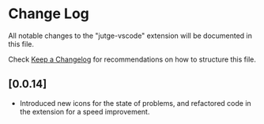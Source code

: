 # Change Log

All notable changes to the "jutge-vscode" extension will be documented in this file.

Check [Keep a Changelog](http://keepachangelog.com/) for recommendations on how to structure this file.

## [0.0.14]

- Introduced new icons for the state of problems, and refactored code in the extension for a speed improvement.
